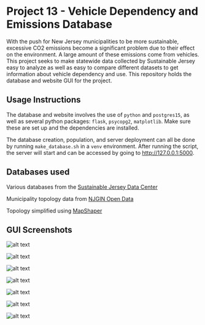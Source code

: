 # Project 13 - Vehicle Dependency and Emissions Database

With the push for New Jersey municipalities to be more sustainable, excessive CO2 emissions become a significant problem due to their effect on the environment. A large amount of these emissions come from vehicles. This project seeks to make statewide data collected by Sustainable Jersey easy to analyze as well as easy to compare different datasets to get information about vehicle dependency and use. This repository holds the database and website GUI for the project.


## Usage Instructions

The database and website involves the use of `python` and `postgres15`, as well as several python packages: `flask`, `psycopg2`, `matplotlib`. Make sure these are set up and the dependencies are installed.

The database creation, population, and server deployment can all be done by running `make_database.sh` in a `venv` environment. After running the script, the server will start and can be accessed by going to http://127.0.0.1:5000.

## Databases used

Various databases from the [Sustainable Jersey Data Center](https://www.sustainablejersey.com/resources/data-center/)

Municipality topology data from [NJGIN Open Data](https://njogis-newjersey.opendata.arcgis.com/datasets/newjersey::municipal-boundaries-of-nj)

Topology simplified using [MapShaper](https://mapshaper.org/)


## GUI Screenshots

![alt text](https://github.com/TCNJ-degoodj/cab-project-13/blob/main/screenshots/HomePage.jpg?raw=true)

![alt text](https://github.com/TCNJ-degoodj/cab-project-13/blob/main/screenshots/MunicipalitySearch.jpg?raw=true)

![alt text](https://github.com/TCNJ-degoodj/cab-project-13/blob/main/screenshots/MeansOfTransportation.jpg?raw=true)

![alt text](https://github.com/TCNJ-degoodj/cab-project-13/blob/main/screenshots/OnRoadVehicles.jpg?raw=true)

![alt text](https://github.com/TCNJ-degoodj/cab-project-13/blob/main/screenshots/EVOwnership.jpg?raw=true)

![alt text](https://github.com/TCNJ-degoodj/cab-project-13/blob/main/screenshots/StatewideCO2.jpg?raw=true)

![alt text](https://github.com/TCNJ-degoodj/cab-project-13/blob/main/screenshots/StatewideVehicleComparison.jpg?raw=true)
